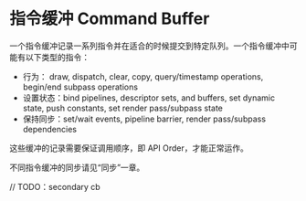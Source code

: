 # 指令缓冲 Command Buffer

一个指令缓冲记录一系列指令并在适合的时候提交到特定队列。一个指令缓冲中可能有以下类型的指令：

- 行为： draw, dispatch, clear, copy, query/timestamp operations, begin/end subpass operations
- 设置状态：bind pipelines, descriptor sets, and buffers, set dynamic state, push constants, set render pass/subpass state
- 保持同步：set/wait events, pipeline barrier, render pass/subpass dependencies

这些缓冲的记录需要保证调用顺序，即 API Order，才能正常运作。

不同指令缓冲的同步请见“同步”一章。

// TODO：secondary cb

